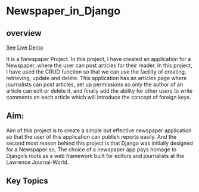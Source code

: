 # Newspaper_in_Django

## overview

<a href="http://thedjnewspaper.herokuapp.com/" target="_blank">See Live Demo</a>

It is a Newspaper Project. In this project, I have created an application for a Newspaper, where the user can post articles for their reader. In this project, I have used the CRUD function so that we can use the facility of creating, retrieving, update and delete. This application has an articles page where journalists can post articles, set up permissions so only the author of an article can edit or delete it, and finally add the ability for other users to write comments on each article which will introduce the concept of foreign keys.

## Aim: 
Aim of this project is to create a simple but effective newspaper application so that the user of this application can publish reports easily. And the second most reason behind this project is that Django was initially designed for a Newspaper so, The choice of a newspaper app pays homage to Django’s roots as a web framework built for editors and journalists at the Lawrence Journal-World.

## Key Topics

